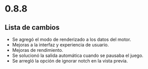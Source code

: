 # 0.8.8

## Lista de cambios

- Se agregó el modo de renderizado a los datos del motor.
- Mejoras a la interfaz y experiencia de usuario.
- Mejoras de rendimiento.
- Se solucionó la salida automática cuando se pausaba el juego.
- Se arregló la opción de ignorar notch en la vista previa.
